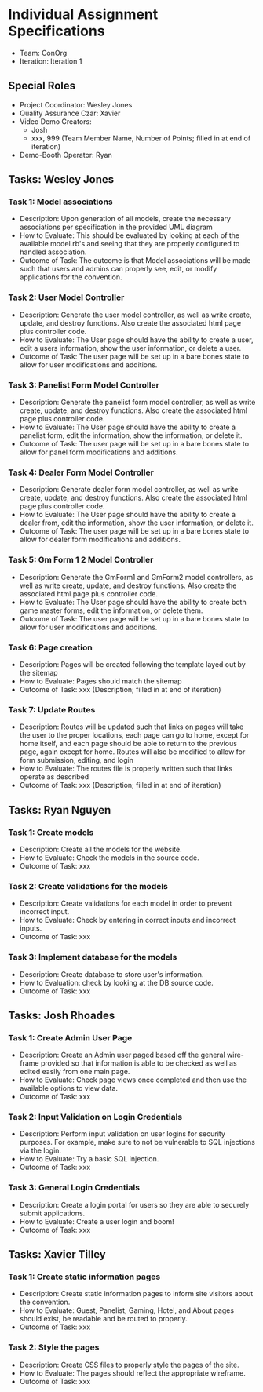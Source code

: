 # Individual Assignment Specifications

- Team: ConOrg
- Iteration: Iteration 1

## Special Roles

- Project Coordinator: Wesley Jones
- Quality Assurance Czar: Xavier
- Video Demo Creators:
  - Josh
  - xxx, 999 (Team Member Name, Number of Points; filled in at end of iteration)
- Demo-Booth Operator: Ryan

## Tasks: Wesley Jones

### Task 1: Model associations

- Description: Upon generation of all models, create the necessary associations per specification in the provided UML diagram
- How to Evaluate: This should be evaluated by looking at each of the available model.rb's and seeing that they are properly configured to handled association.
- Outcome of Task: The outcome is that Model associations will be made such that users and admins can properly see, edit, or modify applications for the convention.

### Task 2: User Model Controller

- Description: Generate the user model controller, as well as write create, update, and destroy functions. Also create the associated html page plus controller code.
- How to Evaluate: The User page should have the ability to create a user, edit a users information, show the user information, or delete a user.
- Outcome of Task: The user page will be set up in a bare bones state to allow for user modifications and additions.

### Task 3: Panelist Form Model Controller

- Description: Generate the panelist form model controller, as well as write create, update, and destroy functions. Also create the associated html page plus controller code.
- How to Evaluate: The User page should have the ability to create a panelist form, edit the information, show the information, or delete it.
- Outcome of Task: The user page will be set up in a bare bones state to allow for panel form modifications and additions.

### Task 4: Dealer Form Model Controller

- Description: Generate dealer form model controller, as well as write create, update, and destroy functions. Also create the associated html page plus controller code.
- How to Evaluate: The User page should have the ability to create a dealer from, edit the information, show the user information, or delete it.
- Outcome of Task: The user page will be set up in a bare bones state to allow for dealer form modifications and additions.

### Task 5: Gm Form 1 2 Model Controller

- Description: Generate the GmForm1 and GmForm2 model controllers, as well as write create, update, and destroy functions. Also create the associated html page plus controller code.
- How to Evaluate: The User page should have the ability to create both game master forms, edit the information, or delete them.
- Outcome of Task: The user page will be set up in a bare bones state to allow for user modifications and additions.

### Task 6: Page creation

- Description: Pages will be created following the template layed out by the sitemap
- How to Evaluate: Pages should match the sitemap
- Outcome of Task: xxx (Description; filled in at end of iteration)

### Task 7: Update Routes

- Description: Routes will be updated such that links on pages will take the user to the proper locations, each page can go to home, except for home itself, and each page should be able to return to the previous page, again except for home. Routes will also be modified to allow for form submission, editing, and login
- How to Evaluate: The routes file is properly written such that links operate as described
- Outcome of Task: xxx (Description; filled in at end of iteration)

## Tasks: Ryan Nguyen

### Task 1: Create models

- Description: Create all the models for the website.
- How to Evaluate: Check the models in the source code.
- Outcome of Task: xxx

### Task 2: Create validations for the models

- Description: Create validations for each model in order to prevent incorrect input.
- How to Evaluate: Check by entering in correct inputs and incorrect inputs.
- Outcome of Task: xxx

### Task 3: Implement database for the models

- Description: Create database to store user's information.
- How to Evaluation: check by looking at the DB source code.
- Outcome of Task: xxx

## Tasks: Josh Rhoades

### Task 1: Create Admin User Page

- Description: Create an Admin user paged based off the general wire-frame provided so that information is able to be checked as well as edited easily from one main page. 
- How to Evaluate: Check page views once completed and then use the available options to view data. 
- Outcome of Task: xxx

### Task 2: Input Validation on Login Credentials

- Description: Perform input validation on user logins for security purposes. For example, make sure to not be vulnerable to SQL injections via the login.
- How to Evaluate: Try a basic SQL injection.
- Outcome of Task: xxx

### Task 3: General Login Credentials

- Description: Create a login portal for users so they are able to securely submit applications.
- How to Evaluate: Create a user login and boom!
- Outcome of Task: xxx

## Tasks: Xavier Tilley

### Task 1: Create static information pages

- Description: Create static information pages to inform site visitors about the convention.
- How to Evaluate: Guest, Panelist, Gaming, Hotel, and About pages should exist, be readable and be routed to properly.
- Outcome of Task: xxx

### Task 2: Style the pages

- Description: Create CSS files to properly style the pages of the site.
- How to Evaluate: The pages should reflect the appropriate wireframe.
- Outcome of Task: xxx
